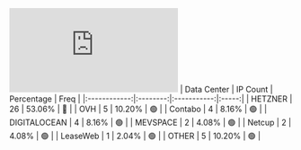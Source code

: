 ![Diagramm](https://github.com/obajay/StateSync-snapshots/blob/main/Projects/Realio/1/README.md)
| Data Center | IP Count | Percentage | Freq |
|:------------:|:--------:|:-----------:|:-----:|
| HETZNER | 26 | 53.06% | 🔴 |
| OVH | 5 | 10.20% | 🟢 |
| Contabo | 4 | 8.16% | 🟢 |
| DIGITALOCEAN | 4 | 8.16% | 🟢 |
| MEVSPACE | 2 | 4.08% | 🟢 |
| Netcup | 2 | 4.08% | 🟢 |
| LeaseWeb | 1 | 2.04% | 🟢 |
| OTHER | 5 | 10.20% | 🟢 |